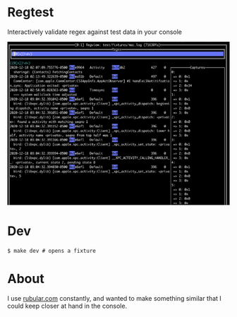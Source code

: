 # Regtest

Interactively validate regex against test data in your console

![demo](./example1.png)

# Dev

```
$ make dev # opens a fixture
```

# About

I use [rubular.com](rubular.com) constantly, and wanted to make something similar that I could keep closer at hand in the console.
